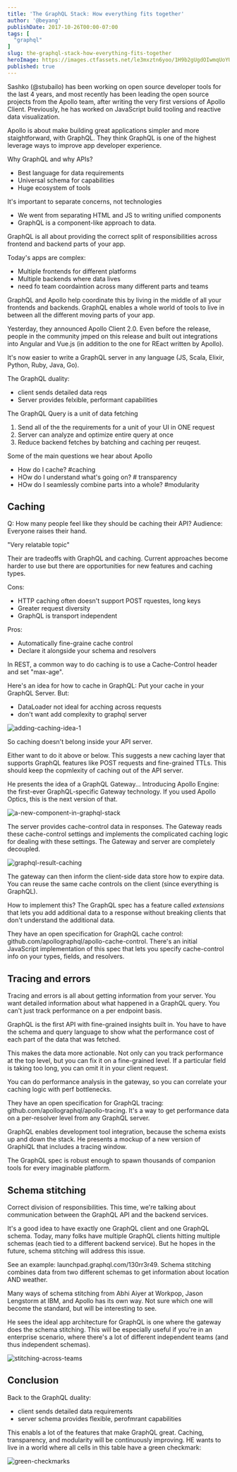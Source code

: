 ```yaml
---
title: 'The GraphQL Stack: How everything fits together'
author: '@beyang'
publishDate: 2017-10-26T00:00-07:00
tags: [
  "graphql"
]
slug: the-graphql-stack-how-everything-fits-together
heroImage: https://images.ctfassets.net/le3mxztn6yoo/1H9b2gUgdOIwmqUoYUskum/889f8713e476e6ded08560df6126d316/stubailo.jpg
published: true
---
```



Sashko (@stubailo) has been working on open source developer tools for the last 4 years, and most recently has been leading the open source projects from the Apollo team, after writing the very first versions of Apollo Client. Previously, he has worked on JavaScript build tooling and reactive data visualization.

Apollo is about make building great applications simpler and more staightforward, with GraphQL. They think GraphQL is one of the highest leverage ways to improve app developer experience.

Why GraphQL and why APIs?
- Best language for data requirements
- Universal schema for capabilities
- Huge ecosystem of tools


It's important to separate concerns, not technologies
* We went from separating HTML and JS to writing unified components
* GraphQL is a component-like approach to data.


GraphQL is all about providing the correct split of responsibilities across frontend and backend parts of your app.

Today's apps are complex:
* Multiple frontends for different platforms
* Multiple backends where data lives
* need fo team coordaintion across many different parts and teams

GraphQL and Apollo help coordinate this by living in the middle of all your frontends and backends. GraphQL enables a whole world of tools to live in between all the different moving parts of your app.

Yesterday, they announced Apollo Client 2.0. Even before the release, people in the community jmped on this release and built out integrations into Angular and Vue.js (in addition to the one for REact written by Apollo).

It's now easier to write a GraphQL server in any language (JS, Scala, Elixir, Python, Ruby, Java, Go).

The GraphQL duality:
* client sends detailed data reqs
* Server provides felxible, performant capabilities

The GraphQL Query is a unit of data fetching
1. Send all of the the requirements for a unit of your UI in ONE request
1. Server can analyze and optimize entire query at once
1. Reduce backend fetches by batching and caching per reuqest.

Some of the main questions we hear about Apollo
* How do I cache? #caching
* HOw do I understand what's going on? # transparency
* HOw do I seamlessly combine parts into a whole? #modularity

## Caching

Q: How many people feel like they should be caching their API?
Audience: Everyone raises their hand.

"Very relatable topic"

Their are tradeoffs with GraphQL and caching. Current approaches become harder to use but there are opportunities for new features and caching types.

Cons:
* HTTP caching often doesn't support POST rquestes, long keys
* Greater request diversity
* GraphQL is transport independent

Pros:
* Automatically fine-graine cache control
* Declare it alongside your schema and resolvers


In REST, a common way to do caching is to use a Cache-Control header and set "max-age".

Here's an idea for how to cache in GraphQL: Put your cache in your GraphQL Server. But:
* DataLoader not ideal for acching across requests
* don't want add complexity to graphql server

![adding-caching-idea-1](//images.contentful.com/le3mxztn6yoo/4lEtEh01Mc0wSYcssKOWgi/00dee413d5652a2a74404523faabd0e1/adding-caching-idea-1.JPG)


So caching doesn't belong inside your API server.

Either want to do it above or below. This suggests a new caching layer that supports GraphQL features like POST requests and fine-grained TTLs. This should keep the copmlexity of caching out of the API server.

He presents the idea of a GraphQL Gateway... Introducing Apollo Engine: the first-ever GraphQL-specific Gateway technology. If you used Apollo Optics, this is the next version of that.


![a-new-component-in-graphql-stack](//images.contentful.com/le3mxztn6yoo/4DqVxG9lHOmUYeSUc8KaYy/34ee411cdec61b5c4b57f96b692f5c61/a-new-component-in-graphql-stack.JPG)

The server provides cache-control data in responses. The Gateway reads these cache-control settings and implements the complicated caching logic for dealing with these settings. The Gateway and server are completely decoupled.


![graphql-result-caching](//images.contentful.com/le3mxztn6yoo/5AueU6nHVYU4s2EwYW6Wge/5db2daa549d7745b37e7bb905f038470/graphql-result-caching.JPG)

The gateway can then inform the client-side data store how to expire data. You can reuse the same cache controls on the client (since everything is GraphQL).

How to implement this? The GraphQL spec has a feature called *extensions* that lets you add additional data to a response without breaking clients that don't understand the additional data.

They have an open specification for GraphQL cache control: github.com/apollographql/apollo-cache-control. There's an initial JavaScript implementation of this spec that lets you specify cache-control info on your types, fields, and resolvers.

## Tracing and errors

Tracing and errors is all about getting information from your server. You want detailed information about what happened in a GraphQL query. You can't just track performance on a per endpoint basis.

GraphQL is the first API with fine-grained insights built in. You have to have the schema and query language to show what the performance cost of each part of the data that was fetched.

This makes the data more actionable. Not only can you track performance at the top level, but you can fix it on a fine-grained level. If a particular field is taking too long, you can omit it in your client request.

You can do performance analysis in the gateway, so you can correlate your caching logic with perf bottlenecks.

They have an open specification for GraphQL tracing: github.com/apollographql/apollo-tracing. It's a way to get performance data on a per-resolver level from any GraphQL server.

GraphQL enables development tool integration, because the schema exists up and down the stack. He presents a mockup of a new version of GraphiQL that includes a tracing window.


The GraphQL spec is robust enough to spawn thousands of companion tools for every imaginable platform.


## Schema stitching

Correct division of responsibilities. This time, we're talking about communication between the GraphQL API and the backend services.

It's a good idea to have exactly one GraphQL client and one GraphQL schema. Today, many folks have multiple GraphQL clients hitting multiple schemas (each tied to a different backend service). But he hopes in the future, schema stitching will address this issue.

See an example: launchpad.graphql.com/130rr3r49. Schema stitching combines data from two different schemas to get information about location AND weather.

Many ways of schema stitching from Abhi Aiyer at Workpop, Jason Lengstorm at IBM, and Apollo has its own way. Not sure which one will become the standard, but will be interesting to see.

He sees the ideal app architecture for GraphQL is one where the gateway does the schema stitching. This will be especially useful if you're in an enterprise scenario, where there's a lot of different independent teams (and thus independent schemas).

![stitching-across-teams](//images.contentful.com/le3mxztn6yoo/1K7eTzQVgUq4Au86KIwqGG/dbd8b466b56a764d2eb18fc5e2360479/stitching-across-teams.JPG)



## Conclusion

Back to the GraphQL duality:
* client sends detailed data requirements
* server schema provides flexible, perofmrant capabilities

This enabls a lot of the features that make GraphQL great. Caching, transparency, and modularity will be continuously improving. HE wants to live in a world where all cells in this table have a green checkmark:

![green-checkmarks](//images.contentful.com/le3mxztn6yoo/44ImuJBafSmGcYUs2sQKgI/acdaf3351a304bfc299c51d606f26f87/green-checkmarks.JPG)
